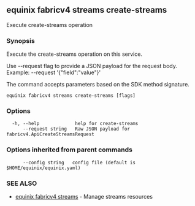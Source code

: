 ## equinix fabricv4 streams create-streams

Execute create-streams operation

### Synopsis

Execute the create-streams operation on this service.

Use --request flag to provide a JSON payload for the request body.
Example: --request '{"field":"value"}'

The command accepts parameters based on the SDK method signature.

```
equinix fabricv4 streams create-streams [flags]
```

### Options

```
  -h, --help             help for create-streams
      --request string   Raw JSON payload for fabricv4.ApiCreateStreamsRequest
```

### Options inherited from parent commands

```
      --config string   config file (default is $HOME/equinix/equinix.yaml)
```

### SEE ALSO

* [equinix fabricv4 streams](equinix_fabricv4_streams.md)	 - Manage streams resources

